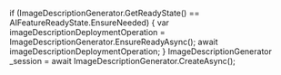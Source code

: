 if (ImageDescriptionGenerator.GetReadyState() == AIFeatureReadyState.EnsureNeeded)
{
    var imageDescriptionDeploymentOperation = ImageDescriptionGenerator.EnsureReadyAsync();
    await imageDescriptionDeploymentOperation;
}
ImageDescriptionGenerator _session = await ImageDescriptionGenerator.CreateAsync();

